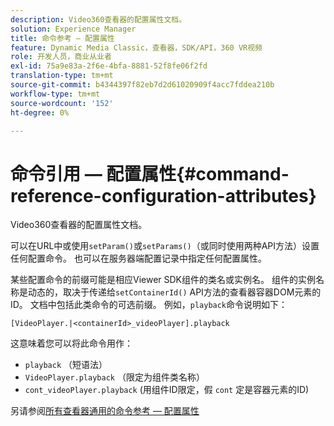 ```yaml
---
description: Video360查看器的配置属性文档。
solution: Experience Manager
title: 命令参考 — 配置属性
feature: Dynamic Media Classic，查看器，SDK/API，360 VR视频
role: 开发人员，商业从业者
exl-id: 75a9e83a-2f6e-4bfa-8881-52f8fe06f2fd
translation-type: tm+mt
source-git-commit: b4344397f82eb7d2d61020909f4acc7fddea210b
workflow-type: tm+mt
source-wordcount: '152'
ht-degree: 0%

---
```


# 命令引用 — 配置属性{#command-reference-configuration-attributes}

Video360查看器的配置属性文档。

可以在URL中或使用`setParam()`或`setParams()`（或同时使用两种API方法）设置任何配置命令。 也可以在服务器端配置记录中指定任何配置属性。

某些配置命令的前缀可能是相应Viewer SDK组件的类名或实例名。 组件的实例名称是动态的，取决于传递给`setContainerId()` API方法的查看器容器DOM元素的ID。 文档中包括此类命令的可选前缀。 例如，`playback`命令说明如下：

`[VideoPlayer.|<containerId>_videoPlayer].playback`

这意味着您可以将此命令用作：

* `playback` （短语法）
* `VideoPlayer.playback` （限定为组件类名称）
* `cont_videoPlayer.playback` (用组件ID限定，假 `cont` 定是容器元素的ID)

另请参阅[所有查看器通用的命令参考 — 配置属性](../../../r-html5-viewer-20-cmdref-configattrib/r-html5-viewer-20-cmdref-configattrib.md#concept-850e0f2c49b949deb7cfbfd330d329bd)

